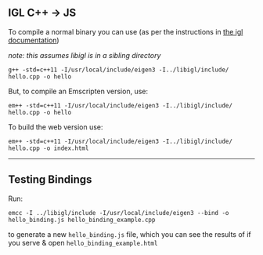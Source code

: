 ## IGL C++ -> JS

To compile a normal binary you can use (as per the instructions in [the igl documentation](https://github.com/libigl/libigl/blob/master/README.md))

_note: this assumes libigl is in a sibling directory_

```
g++ -std=c++11 -I/usr/local/include/eigen3 -I../libigl/include/ hello.cpp -o hello
```

But, to compile an Emscripten version, use:

```
em++ -std=c++11 -I/usr/local/include/eigen3 -I../libigl/include/ hello.cpp -o hello
```

To build the web version use:

```
em++ -std=c++11 -I/usr/local/include/eigen3 -I../libigl/include/ hello.cpp -o index.html
```

----

## Testing Bindings

Run:

```
emcc -I ../libigl/include -I/usr/local/include/eigen3 --bind -o hello_binding.js hello_binding_example.cpp
```

to generate a new `hello_binding.js` file, which you can see the results of if you serve & open `hello_binding_example.html`
